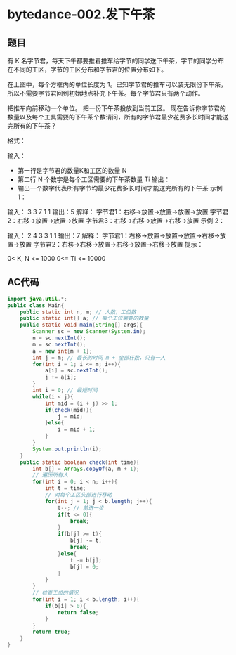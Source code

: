 # bytedance-002.发下午茶
## 题目

有 K 名字节君，每天下午都要推着推车给字节的同学送下午茶，字节的同学分布在不同的工区，字节的工区分布和字节君的位置分布如下。



在上图中，每个方框内的单位长度为 1。已知字节君的推车可以装无限份下午茶，所以不需要字节君回到初始地点补充下午茶。每个字节君只有两个动作。

把推车向前移动一个单位。
把一份下午茶投放到当前工区。
现在告诉你字节君的数量以及每个工具需要的下午茶个数请问，所有的字节君最少花费多长时间才能送完所有的下午茶？

格式：

输入：
- 第一行是字节君的数量K和工区的数量 N
- 第二行 N 个数字是每个工区需要的下午茶数量 Ti
输出：
- 输出一个数字代表所有字节均最少花费多长时间才能送完所有的下午茶
示例 1：


输入：
     3 3
     7 1 1
输出：5
解释：
字节君1：右移->放置->放置->放置->放置
字节君2：右移->放置->放置->放置
字节君3：右移->右移->放置->右移->放置
示例 2：


输入：
     2 4
     3 3 1 1
输出：7
解释：
字节君1：右移->放置->放置->放置->右移->放置->放置
字节君2：右移->右移->放置->右移->放置->右移->放置
提示：

0< K, N <= 1000
0<= Ti <= 10000


## AC代码

```java
import java.util.*;
public class Main{
    public static int n, m; // 人数，工位数
    public static int[] a; // 每个工位需要的数量
    public static void main(String[] args){
        Scanner sc = new Scanner(System.in);
        n = sc.nextInt();
        m = sc.nextInt();
        a = new int[m + 1];
        int j = m; // 最长的时间 m + 全部杯数，只有一人
        for(int i = 1; i <= m; i++){
            a[i] = sc.nextInt();
            j += a[i];
        }
        int i = 0; // 最短时间
        while(i < j){
            int mid = (i + j) >> 1;
            if(check(mid)){
                j = mid;
            }else{
                i = mid + 1;
            }
        }
        System.out.println(i);
    }
    public static boolean check(int time){
        int b[] = Arrays.copyOf(a, m + 1);
        // 遍历所有人
        for(int i = 0; i < n; i++){
            int t = time;
            // 对每个工区头部进行移动
            for(int j = 1; j < b.length; j++){
                t--; // 前进一步
                if(t <= 0){
                    break;
                }
                if(b[j] >= t){
                    b[j] -= t;
                    break;
                }else{
                    t -= b[j];
                    b[j] = 0;
                }
            }
        }
        // 检查工位的情况
        for(int i = 1; i < b.length; i++){
            if(b[i] > 0){
                return false;
            }
        }
        return true;
    }
}
```